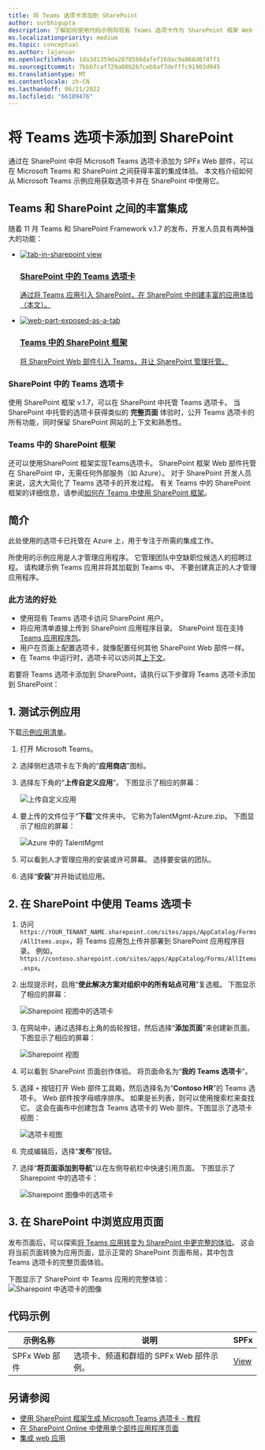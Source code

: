 ```yaml
---
title: 将 Teams 选项卡添加到 SharePoint
author: surbhigupta
description: 了解如何使用代码示例将现有 Teams 选项卡作为 SharePoint 框架 Web 部件部署到 SharePoint。
ms.localizationpriority: medium
ms.topic: conceptual
ms.author: lajanuar
ms.openlocfilehash: 1da3d1359da2878586dafef16dac9a868d074ff1
ms.sourcegitcommit: 7bbb7caf729a00b267ceb8af7defffc91903d945
ms.translationtype: MT
ms.contentlocale: zh-CN
ms.lasthandoff: 06/21/2022
ms.locfileid: "66189476"
---
```

# <a name="add-teams-tab-to-sharepoint"></a>将 Teams 选项卡添加到 SharePoint

通过在 SharePoint 中将 Microsoft Teams 选项卡添加为 SPFx Web 部件，可以在 Microsoft Teams 和 SharePoint 之间获得丰富的集成体验。 本文档介绍如何从 Microsoft Teams 示例应用获取选项卡并在 SharePoint 中使用它。

## <a name="rich-integration-between-teams-and-sharepoint"></a>Teams 和 SharePoint 之间的丰富集成

随着 11 月 Teams 和 SharePoint Framework v.1.7 的发布，开发人员具有两种强大的功能：

<ul  class="panelContent cardsC">
<li>
    <a href="#introduction">
        <div class="cardSize">
            <div class="cardPadding">
                <div class="card">
                    <div class="cardImageOuter">
                        <div class="cardImage bgdAccent1">
                            <img src="~/assets/images/tabs/tabs-in-sharepoint/image084.png" alt="tab-in-sharepoint view"/>
                        </div>
                    </div>
                    <div class="cardText">
                        <h3>SharePoint 中的 Teams 选项卡</h3>
                        <p>通过将 Teams 应用引入 SharePoint，在 SharePoint 中创建丰富的应用体验（本文）。</p>
                    </div>
                </div>
            </div>
        </div>
    </a>
</li>
<li>
    <a href="/sharepoint/dev/spfx/web-parts/get-started/using-web-part-as-ms-teams-tab">
        <div class="cardSize">
            <div class="cardPadding">
                <div class="card">
                    <div class="cardImageOuter">
                        <div class="cardImage bgdAccent1">
                            <img src="~/assets/images/tabs/tabs-in-sharepoint/SharePoint-web-part-exposed-as-a-Tab-in-Microsoft-Teams.png" alt="web-part-exposed-as-a-tab" />
                        </div>
                    </div>
                    <div class="cardText">
                        <h3>Teams 中的 SharePoint 框架</h3>
                        <p>将 SharePoint Web 部件引入 Teams，并让 SharePoint 管理托管。</p>
                    </div>
                </div>
            </div>
        </div>
    </a>
</li>
</ul>

### <a name="teams-tabs-in-sharepoint"></a>SharePoint 中的 Teams 选项卡

使用 SharePoint 框架 v.1.7，可以在 SharePoint 中托管 Teams 选项卡。 当 SharePoint 中托管的选项卡获得类似的 **完整页面** 体验时，公开 Teams 选项卡的所有功能，同时保留 SharePoint 网站的上下文和熟悉性。

### <a name="sharepoint-framework-in-teams"></a>Teams 中的 SharePoint 框架

还可以使用SharePoint 框架实现Teams选项卡。 SharePoint 框架 Web 部件托管在 SharePoint 中，无需任何外部服务（如 Azure）。 对于 SharePoint 开发人员来说，这大大简化了 Teams 选项卡的开发过程。 有关 Teams 中的 SharePoint 框架的详细信息，请参阅[如何在 Teams 中使用 SharePoint 框架](/sharepoint/dev/spfx/web-parts/get-started/using-web-part-as-ms-teams-tab)。

## <a name="introduction"></a>简介

此处使用的选项卡已托管在 Azure 上，用于专注于所需的集成工作。

所使用的示例应用是人才管理应用程序。 它管理团队中空缺职位候选人的招聘过程。 请构建示例 Teams 应用并将其加载到 Teams 中。 不要创建真正的人才管理应用程序。

### <a name="benefits-of-this-approach"></a>此方法的好处

* 使用现有 Teams 选项卡访问 SharePoint 用户。
* 将应用清单直接上传到 SharePoint 应用程序目录。 SharePoint 现在支持 [Teams 应用程序包](~/concepts/build-and-test/apps-package.md)。
* 用户在页面上配置选项卡，就像配置任何其他 SharePoint Web 部件一样。
* 在 Teams 中运行时，选项卡可以访问其[上下文](~/tabs/how-to/access-teams-context.md)。

若要将 Teams 选项卡添加到 SharePoint，请执行以下步骤将 Teams 选项卡添加到 SharePoint：

## <a name="1-test-the-sample-app"></a>1. 测试示例应用

下载[示例应用清单](https://github.com/MicrosoftDocs/msteams-docs/raw/master/msteams-platform/assets/downloads/TalentMgmt-Azure.zip)。

1. 打开 Microsoft Teams。
1. 选择侧栏选项卡左下角的“**应用商店**”图标。
1. 选择左下角的“**上传自定义应用**”。 下图显示了相应的屏幕：  

    ![上传自定义应用](~/assets/images/tabs/tabs-in-sharepoint/upload-custom-app.png)

1. 要上传的文件位于“**下载**”文件夹中。 它称为TalentMgmt-Azure.zip。 下图显示了相应的屏幕：

    ![Azure 中的 TalentMgmt](~/assets/images/tabs/tabs-in-sharepoint/talentmgmt-azure.png)

1. 可以看到人才管理应用的安装或许可屏幕。 选择要安装的团队。
1. 选择“**安装**”并开始试验应用。

## <a name="2-use-teams-tab-in-sharepoint"></a>2. 在 SharePoint 中使用 Teams 选项卡

1. 访问 `https://YOUR_TENANT_NAME.sharepoint.com/sites/apps/AppCatalog/Forms/AllItems.aspx`，将 Teams 应用包上传并部署到 SharePoint 应用程序目录。 例如，`https://contoso.sharepoint.com/sites/apps/AppCatalog/Forms/AllItems.aspx`。

1. 出现提示时，启用“**使此解决方案对组织中的所有站点可用**”复选框。
下图显示了相应的屏幕：

   ![Sharepoint 视图中的选项卡](~/assets/images/tabs/tabs-in-sharepoint/image065.png)

1. 在网站中，通过选择右上角的齿轮按钮，然后选择“**添加页面**”来创建新页面。
下图显示了相应的屏幕：

   ![Sharepoint 视图](~/assets/images/tabs/tabs-in-sharepoint/image066.png)

1. 可以看到 SharePoint 页面创作体验。 将页面命名为“**我的 Teams 选项卡**”。

1. 选择 `+` 按钮打开 Web 部件工具箱，然后选择名为“**Contoso HR**”的 Teams 选项卡。 Web 部件按字母顺序排序。 如果是长列表，则可以使用搜索栏来查找它。 这会在画布中创建包含 Teams 选项卡的 Web 部件。下图显示了选项卡视图：

   ![选项卡视图](~/assets/images/tabs/tabs-in-sharepoint/image071.png)

1. 完成编辑后，选择“**发布**”按钮。

1. 选择“**将页面添加到导航**”以在左侧导航栏中快速引用页面。
下图显示了 Sharepoint 中的选项卡：

   ![Sharepoint 图像中的选项卡](~/assets/images/tabs/tabs-in-sharepoint/image073.png)

## <a name="3-explore-app-pages-in-sharepoint"></a>3. 在 SharePoint 中浏览应用页面

发布页面后，可以探索[将 Teams 应用转变为 SharePoint 中更完整的体验](/sharepoint/dev/spfx/web-parts/single-part-app-pages)。 这会将当前页面转换为应用页面，显示正常的 SharePoint 页面布局，其中包含 Teams 选项卡的完整页面体验。

下图显示了 SharePoint 中 Teams 应用的完整体验：![Sharepoint 中选项卡的图像](~/assets/images/tabs/tabs-in-sharepoint/image085.png)

## <a name="code-sample"></a>代码示例

| **示例名称** | **说明** | **SPFx** |
|-----------------|-----------------|----------|
| SPFx Web 部件 | 选项卡、频道和群组的 SPFx Web 部件示例。 | [View](https://github.com/OfficeDev/Microsoft-Teams-Samples/tree/main/samples/tab-channel-group/spfx)

## <a name="see-also"></a>另请参阅

* [使用 SharePoint 框架生成 Microsoft Teams 选项卡 - 教程](/sharepoint/dev/spfx/web-parts/get-started/using-web-part-as-ms-teams-tab)
* [在 SharePoint Online 中使用单个部件应用程序页面](/sharepoint/dev/spfx/web-parts/single-part-app-pages)
* [集成 web 应用](~/samples/integrate-web-apps-overview.md)
